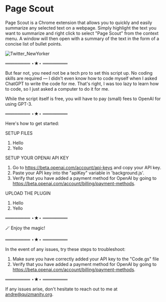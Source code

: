 # Page Scout
Page Scout is a Chrome extension that allows you to quickly and easily summarize any selected text on a webpage. Simply highlight the text you want to summarize and right click to select "Page Scout" from the context menu. A window will then open with a summary of the text in the form of a concise list of bullet points.

![Twitter_NewYorker](https://user-images.githubusercontent.com/36070121/208753506-93e2b366-7471-4b0c-bded-6c453be7fd44.png)

════════ ⋆★⋆ ════════

But fear not, you need not be a tech pro to set this script up. No coding skills are required — I didn't even know how to code myself when I asked ChatGPT to write the code for me. That's right, I was too lazy to learn how to code, so I just asked a computer to do it for me. 

While the script itself is free, you will have to pay (small) fees to OpenAI for using GPT-3.

════════ ⋆★⋆ ════════

Here's how to get started:

SETUP FILES  
1. Hello  
2. Yello  

SETUP YOUR OPENAI API KEY  
1. Go to https://beta.openai.com/account/api-keys and copy your API key.  
2. Paste your API key into the "apiKey" variable in 'background.js'. 
3. Verify that you have added a payment method for OpenAI by going to https://beta.openai.com/account/billing/payment-methods.

UPLOAD THE PLUGIN  
1. Hello  
2. Yello  

════════ ⋆★⋆ ════════

🪄
Enjoy the magic! 

════════ ⋆★⋆ ════════

In the event of any issues, try these steps to troubleshoot:
1. Make sure you have correctly added your API key to the "Code.gs" file 
2. Verify that you have added a payment method for OpenAI by going to https://beta.openai.com/account/billing/payment-methods.

════════ ⋆★⋆ ════════

If any issues arise, don't hesitate to reach out to me at andre@quizmanity.org.
